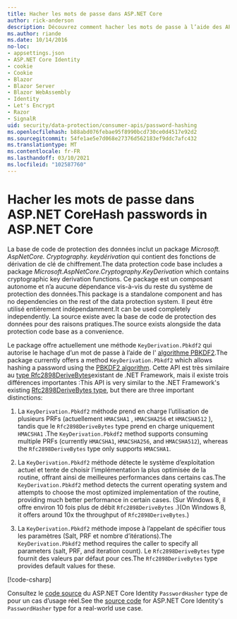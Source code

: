 ```yaml
---
title: Hacher les mots de passe dans ASP.NET Core
author: rick-anderson
description: Découvrez comment hacher les mots de passe à l’aide des API de protection des données ASP.NET Core.
ms.author: riande
ms.date: 10/14/2016
no-loc:
- appsettings.json
- ASP.NET Core Identity
- cookie
- Cookie
- Blazor
- Blazor Server
- Blazor WebAssembly
- Identity
- Let's Encrypt
- Razor
- SignalR
uid: security/data-protection/consumer-apis/password-hashing
ms.openlocfilehash: b88abd076febae95f8990bcd730ce0d4517e92d2
ms.sourcegitcommit: 54fe1ae5e7d068e27376d562183ef9ddc7afc432
ms.translationtype: MT
ms.contentlocale: fr-FR
ms.lasthandoff: 03/10/2021
ms.locfileid: "102587760"
---
```

# <a name="hash-passwords-in-aspnet-core"></a><span data-ttu-id="f536f-103">Hacher les mots de passe dans ASP.NET Core</span><span class="sxs-lookup"><span data-stu-id="f536f-103">Hash passwords in ASP.NET Core</span></span>

<span data-ttu-id="f536f-104">La base de code de protection des données inclut un package *Microsoft. AspNetCore. Cryptography. keydérivation* qui contient des fonctions de dérivation de clé de chiffrement.</span><span class="sxs-lookup"><span data-stu-id="f536f-104">The data protection code base includes a package *Microsoft.AspNetCore.Cryptography.KeyDerivation* which contains cryptographic key derivation functions.</span></span> <span data-ttu-id="f536f-105">Ce package est un composant autonome et n’a aucune dépendance vis-à-vis du reste du système de protection des données.</span><span class="sxs-lookup"><span data-stu-id="f536f-105">This package is a standalone component and has no dependencies on the rest of the data protection system.</span></span> <span data-ttu-id="f536f-106">Il peut être utilisé entièrement indépendamment.</span><span class="sxs-lookup"><span data-stu-id="f536f-106">It can be used completely independently.</span></span> <span data-ttu-id="f536f-107">La source existe avec la base de code de protection des données pour des raisons pratiques.</span><span class="sxs-lookup"><span data-stu-id="f536f-107">The source exists alongside the data protection code base as a convenience.</span></span>

<span data-ttu-id="f536f-108">Le package offre actuellement une méthode `KeyDerivation.Pbkdf2` qui autorise le hachage d’un mot de passe à l’aide de l' [algorithme PBKDF2](https://tools.ietf.org/html/rfc2898#section-5.2).</span><span class="sxs-lookup"><span data-stu-id="f536f-108">The package currently offers a method `KeyDerivation.Pbkdf2` which allows hashing a password using the [PBKDF2 algorithm](https://tools.ietf.org/html/rfc2898#section-5.2).</span></span> <span data-ttu-id="f536f-109">Cette API est très similaire au [type Rfc2898DeriveBytes](/dotnet/api/system.security.cryptography.rfc2898derivebytes)existant de .NET Framework, mais il existe trois différences importantes :</span><span class="sxs-lookup"><span data-stu-id="f536f-109">This API is very similar to the .NET Framework's existing [Rfc2898DeriveBytes type](/dotnet/api/system.security.cryptography.rfc2898derivebytes), but there are three important distinctions:</span></span>

1. <span data-ttu-id="f536f-110">La `KeyDerivation.Pbkdf2` méthode prend en charge l’utilisation de plusieurs PRFs (actuellement `HMACSHA1` , `HMACSHA256` et `HMACSHA512` ), tandis que le `Rfc2898DeriveBytes` type prend en charge uniquement `HMACSHA1` .</span><span class="sxs-lookup"><span data-stu-id="f536f-110">The `KeyDerivation.Pbkdf2` method supports consuming multiple PRFs (currently `HMACSHA1`, `HMACSHA256`, and `HMACSHA512`), whereas the `Rfc2898DeriveBytes` type only supports `HMACSHA1`.</span></span>

2. <span data-ttu-id="f536f-111">La `KeyDerivation.Pbkdf2` méthode détecte le système d’exploitation actuel et tente de choisir l’implémentation la plus optimisée de la routine, offrant ainsi de meilleures performances dans certains cas.</span><span class="sxs-lookup"><span data-stu-id="f536f-111">The `KeyDerivation.Pbkdf2` method detects the current operating system and attempts to choose the most optimized implementation of the routine, providing much better performance in certain cases.</span></span> <span data-ttu-id="f536f-112">(Sur Windows 8, il offre environ 10 fois plus de débit `Rfc2898DeriveBytes` .)</span><span class="sxs-lookup"><span data-stu-id="f536f-112">(On Windows 8, it offers around 10x the throughput of `Rfc2898DeriveBytes`.)</span></span>

3. <span data-ttu-id="f536f-113">La `KeyDerivation.Pbkdf2` méthode impose à l’appelant de spécifier tous les paramètres (Salt, PRF et nombre d’itérations).</span><span class="sxs-lookup"><span data-stu-id="f536f-113">The `KeyDerivation.Pbkdf2` method requires the caller to specify all parameters (salt, PRF, and iteration count).</span></span> <span data-ttu-id="f536f-114">Le `Rfc2898DeriveBytes` type fournit des valeurs par défaut pour ces.</span><span class="sxs-lookup"><span data-stu-id="f536f-114">The `Rfc2898DeriveBytes` type provides default values for these.</span></span>

[!code-csharp[](password-hashing/samples/passwordhasher.cs)]

<span data-ttu-id="f536f-115">Consultez le [code source](https://github.com/dotnet/AspNetCore/blob/main/src/Identity/Extensions.Core/src/PasswordHasher.cs) du ASP.NET Core Identity `PasswordHasher` type de pour un cas d’usage réel.</span><span class="sxs-lookup"><span data-stu-id="f536f-115">See the [source code](https://github.com/dotnet/AspNetCore/blob/main/src/Identity/Extensions.Core/src/PasswordHasher.cs) for ASP.NET Core Identity's `PasswordHasher` type for a real-world use case.</span></span>
